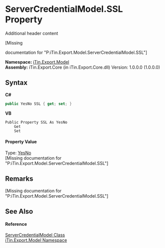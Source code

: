 # ServerCredentialModel.SSL Property 
Additional header content 

\[Missing <summary> documentation for "P:iTin.Export.Model.ServerCredentialModel.SSL"\]

**Namespace:**&nbsp;<a href="ef57ffcc-e95e-b212-5a46-9aa6f5a3511f">iTin.Export.Model</a><br />**Assembly:**&nbsp;iTin.Export.Core (in iTin.Export.Core.dll) Version: 1.0.0.0 (1.0.0.0)

## Syntax

**C#**<br />
``` C#
public YesNo SSL { get; set; }
```

**VB**<br />
``` VB
Public Property SSL As YesNo
	Get
	Set
```


#### Property Value
Type: <a href="a886c085-761c-2fe7-9c0a-a64617595f6a">YesNo</a><br />\[Missing <value> documentation for "P:iTin.Export.Model.ServerCredentialModel.SSL"\]

## Remarks
\[Missing <remarks> documentation for "P:iTin.Export.Model.ServerCredentialModel.SSL"\]

## See Also


#### Reference
<a href="dea2e3fd-11a3-504d-946d-09298fce08d6">ServerCredentialModel Class</a><br /><a href="ef57ffcc-e95e-b212-5a46-9aa6f5a3511f">iTin.Export.Model Namespace</a><br />